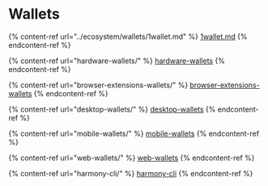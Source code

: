 # Wallets

{% content-ref url="../ecosystem/wallets/1wallet.md" %}
[1wallet.md](../ecosystem/wallets/1wallet.md)
{% endcontent-ref %}

{% content-ref url="hardware-wallets/" %}
[hardware-wallets](hardware-wallets/)
{% endcontent-ref %}

{% content-ref url="browser-extensions-wallets/" %}
[browser-extensions-wallets](browser-extensions-wallets/)
{% endcontent-ref %}

{% content-ref url="desktop-wallets/" %}
[desktop-wallets](desktop-wallets/)
{% endcontent-ref %}

{% content-ref url="mobile-wallets/" %}
[mobile-wallets](mobile-wallets/)
{% endcontent-ref %}

{% content-ref url="web-wallets/" %}
[web-wallets](web-wallets/)
{% endcontent-ref %}

{% content-ref url="harmony-cli/" %}
[harmony-cli](harmony-cli/)
{% endcontent-ref %}
